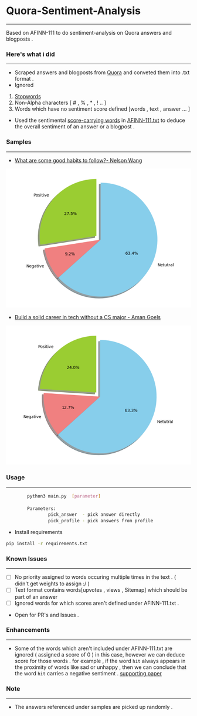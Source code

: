# Quora-Sentiment-Analysis
------------------------------------------

Based on AFINN-111 to do sentiment-analysis on Quora answers and blogposts .

### Here's what i did
------------------------------------------
* Scraped answers and blogposts from [Quora](https://www.quora.com)  and conveted them into .txt format .
* Ignored
 1. [Stopwords](https://pythonspot.com/en/nltk-stop-words/)
 2. Non-Alpha characters [ # , % , * , ! .. ]
 3. Words which have no sentiment score defined [words , text , answer  ... ]
* Used the sentimental [score-carrying words](./about_AFINN.txt) in [AFINN-111.txt](./AFINN-111.txt) to deduce the overall sentiment of an answer or a blogpost .


### Samples
------------------------------------------

* [What are some good habits to follow?- Nelson Wang](https://www.quora.com/What-are-some-good-habits-to-follow)
<img src = "pos.png" >

* [Build a solid career in tech without a CS major - Aman Goels](https://amangoel.quora.com/Build-a-solid-career-in-tech-without-a-CS-major)
<img src = "pos2.png" >

### Usage
------------------------------------------

```bash
        python3 main.py  [parameter]

        Parameters:
                pick_answer  - pick answer directly
                pick_profile - pick answers from profile
```

* Install requirements

```bash
pip install -r requirements.txt
```

### Known Issues
------------------------------------------

- [ ] No priority assigned to words occuring multiple times in the text . ( didn't get weights to assign :/ )
- [ ] Text format contains words[upvotes , views , Sitemap] which should be part of an answer
- [ ] Ignored words for which scores aren't defined under AFINN-111.txt .

* Open for PR's and Issues .

### Enhancements
------------------------------------------

* Some of the words which aren't included under AFINN-111.txt are ignored ( assigned a score of 0 ) in this case, however we can deduce score for those words . for example , if the word `hit` always appears in the proximity of words like sad or unhappy , then we can conclude that the word `hit` carries a negative sentiment . [supporting paper](http://www.cs.cmu.edu/%7Enasmith/papers/oconnor+balasubramanyan+routledge+smith.icwsm10.pdf)


### Note
------------------------------------------

* The answers referenced under samples are picked up randomly  .

